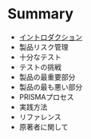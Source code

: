 # Summary

* [イントロダクション](README.md)
* 製品リスク管理
* 十分なテスト
* テストの挑戦
* 製品の最重要部分
* 製品の最も悪い部分
* PRISMAプロセス
* 実践方法
* リファレンス
* 原著者に関して

